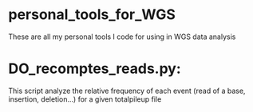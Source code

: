 # personal_tools_for_WGS
These are all my personal tools I code for using in WGS data analysis

# DO_recomptes_reads.py: 
This script analyze the relative frequency of each event (read of a base, insertion, deletion...) for a given totalpileup file

